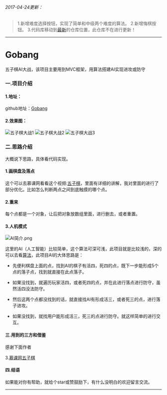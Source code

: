 
###### 2017-04-24更新：
> 1.新增难度选择按钮，实现了简单和中级两个难度的算法。
 2.新增悔棋按钮。
3.代码库移动到[最新](https://github.com/YYSheng/GobangWar)的仓库位置，此仓库不在进行更新！

*************
# Gobang
五子棋AI大战，该项目主要用到MVC框架，用算法搭建AI实现进攻或防守

### 一.项目介绍
#### 1.地址：


github地址：[Gobang](https://github.com/YYSheng/Gobang)


#### 2.效果图：

![五子棋大战1](http://upload-images.jianshu.io/upload_images/2292690-3c46d0eb685e9eaa.jpg?imageMogr2/auto-orient/strip%7CimageView2/2/w/375)
![五子棋大战2](http://upload-images.jianshu.io/upload_images/2292690-f32ded62f3fef27d.jpg?imageMogr2/auto-orient/strip%7CimageView2/2/w/375)
![五子棋大战3](http://upload-images.jianshu.io/upload_images/2292690-7c3a799388dd5655.jpg?imageMogr2/auto-orient/strip%7CimageView2/2/w/375)




### 二.思路介绍
大概说下思路，具体看代码实现。
#### 1.画棋盘及落点
这个可以去慕课网看看这个视频:[五子棋](http://www.imooc.com/learn/646)，里面有详细的讲解，我对里面的进行了部分优化。比如怎么判断两点之间到底触摸的哪个点。


#### 2.重来
每个点都是一个对象，让后把对象放数组里面，进行删去，或者重置。


#### 3.人机模式
![AI简介.png](http://upload-images.jianshu.io/upload_images/1352811-1d9630f0550e20de.png?imageMogr2/auto-orient/strip%7CimageView2/2/w/1240)

这里的AI（人工智能）比较简单，这个算法可深可浅，此项目就是比较浅的，深的可以去看[算法](http://blog.csdn.net/onezeros/article/details/5542379)，此项目AI的大体思路是：

- 先便利棋盘上面的点，找到AI的棋子有活四，死四的点，既下一步能形成5个点的落子点，找到就直接在此点落子。

- 如果没找到，就遍历玩家活四，或者死四的点，并在此进行落点进行防守，虽然活四没法防守。

- 然后这两个点都没找到的话，就直接找AI有形成活三，或者死三的点，进行落子进攻。

- 如果没找到，就找用户能形成活三，死三的点进行防守。就这样简单的进行交互。



#### 三.用到的三方和借鉴
感谢下面作者

3.[慕课网五子棋](http://www.imooc.com/learn/646)

#### 四.结语
 如果能对你有帮助，就给个star或赞鼓励下，有什么没明白的欢迎留言交流。
 **************


